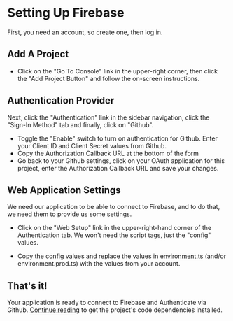 # Setting Up Firebase

First, you need an account, so create one, then log in.

## Add A Project

- Click on the "Go To Console" link in the upper-right corner, then click the "Add Project Button" and follow the on-screen instructions.

## Authentication Provider

Next, click the "Authentication" link in the sidebar navigation, click the "Sign-In Method" tab and finally, click on "Github".

- Toggle the "Enable" switch to turn on authentication for Github. Enter your Client ID and Client Secret values from Github.
- Copy the Authorization Callback URL at the bottom of the form
- Go back to your Github settings, click on your OAuth application for this project, enter the Authorization Callback URL and save your changes.

## Web Application Settings

We need our application to be able to connect to Firebase, and to do that, we need them to provide us some settings.

- Click on the "Web Setup" link in the upper-right-hand corner of the Authentication tab. We won't need the script tags, just the "config" values.

- Copy the config values and replace the values in [environment.ts](../src/environments/environment.ts) (and/or environment.prod.ts) with the values from your account.

## That's it!

Your application is ready to connect to Firebase and Authenticate via Github. [Continue reading](../README.md#getting-started-writing-code) to get the project's code dependencies installed.
